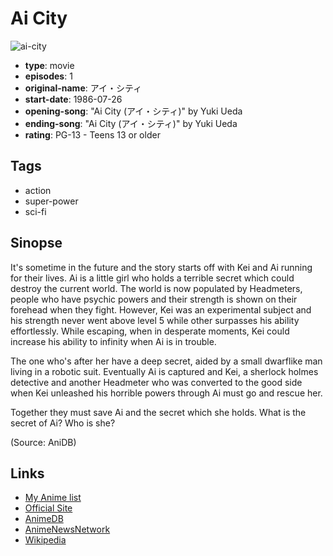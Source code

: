 # Ai City

![ai-city](https://cdn.myanimelist.net/images/anime/10/9864.jpg)

-   **type**: movie
-   **episodes**: 1
-   **original-name**: アイ・シティ
-   **start-date**: 1986-07-26
-   **opening-song**: "Ai City (アイ・シティ)" by Yuki Ueda
-   **ending-song**: "Ai City (アイ・シティ)" by Yuki Ueda
-   **rating**: PG-13 - Teens 13 or older

## Tags

-   action
-   super-power
-   sci-fi

## Sinopse

It's sometime in the future and the story starts off with Kei and Ai running for their lives. Ai is a little girl who holds a terrible secret which could destroy the current world. The world is now populated by Headmeters, people who have psychic powers and their strength is shown on their forehead when they fight. However, Kei was an experimental subject and his strength never went above level 5 while other surpasses his ability effortlessly. While escaping, when in desperate moments, Kei could increase his ability to infinity when Ai is in trouble.

The one who's after her have a deep secret, aided by a small dwarflike man living in a robotic suit. Eventually Ai is captured and Kei, a sherlock holmes detective and another Headmeter who was converted to the good side when Kei unleashed his horrible powers through Ai must go and rescue her.

Together they must save Ai and the secret which she holds. What is the secret of Ai? Who is she?

(Source: AniDB)

## Links

-   [My Anime list](https://myanimelist.net/anime/5053/Ai_City)
-   [Official Site](http://www.pro-reed.com/works/theatrical/w006.html)
-   [AnimeDB](http://anidb.info/perl-bin/animedb.pl?show=anime&aid=2902)
-   [AnimeNewsNetwork](http://www.animenewsnetwork.com/encyclopedia/anime.php?id=2025)
-   [Wikipedia](http://en.wikipedia.org/wiki/Ai_City#Film_adaption)
